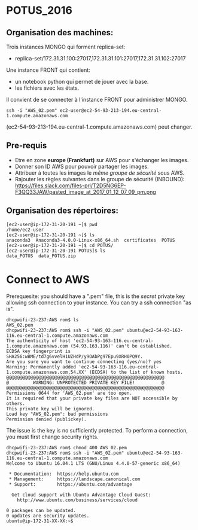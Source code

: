 # POTUS_2016

## Organisation des machines:

Trois instances MONGO qui forment replica-set:

* replica-set/172.31.31.100:27017,172.31.31.101:27017,172.31.31.102:27017

Une instance FRONT qui contient:

* un notebook python qui permet de jouer avec la base.
* les fichiers avec les états.

Il convient de se connecter à l'instance FRONT pour administrer MONGO.

```{r, engine='bash', count_lines}
ssh -i "AWS_02.pem" ec2-user@ec2-54-93-213-194.eu-central-1.compute.amazonaws.com
```

(ec2-54-93-213-194.eu-central-1.compute.amazonaws.com) peut changer.

## Pre-requis

* Etre en zone __europe (Frankfurt)__ sur AWS pour s'échanger les images.
* Donner son ID AWS pour pouvoir partager les images.
* Attribuer à toutes les images le _même groupe de sécurité_ sous AWS.
* Rajouter les règles suivantes dans le groupe de sécurité (INBOUND):
https://files.slack.com/files-pri/T2D5NG6EP-F3QQ33JAW/pasted_image_at_2017_01_12_07_09_pm.png




## Organisation des répertoires:

```{r, engine='bash', count_lines}
[ec2-user@ip-172-31-20-191 ~]$ pwd
/home/ec2-user
[ec2-user@ip-172-31-20-191 ~]$ ls
anaconda3  Anaconda3-4.0.0-Linux-x86_64.sh  certificates  POTUS
[ec2-user@ip-172-31-20-191 ~]$ cd POTUS/
[ec2-user@ip-172-31-20-191 POTUS]$ ls
data_POTUS  data_POTUS.zip
```

# Connect to AWS

Prerequesite: you should have a ".pem" file, this is the _secret_ private key allowing ssh connection to your instance. You can try a ssh connection "as is".

```{r, engine='bash', count_lines}
dhcpwifi-23-237:AWS rom$ ls
AWS_02.pem
dhcpwifi-23-237:AWS rom$ ssh -i "AWS_02.pem" ubuntu@ec2-54-93-163-116.eu-central-1.compute.amazonaws.com
The authenticity of host 'ec2-54-93-163-116.eu-central-1.compute.amazonaws.com (54.93.163.116)' can't be established.
ECDSA key fingerprint is SHA256:wBME/td7g6vvelH1UZHdP/y9OAbPg97Epu9XRH0PQ9Y.
Are you sure you want to continue connecting (yes/no)? yes
Warning: Permanently added 'ec2-54-93-163-116.eu-central-1.compute.amazonaws.com,54.XX' (ECDSA) to the list of known hosts.
@@@@@@@@@@@@@@@@@@@@@@@@@@@@@@@@@@@@@@@@@@@@@@@@@@@@@@@@@@@
@         WARNING: UNPROTECTED PRIVATE KEY FILE!          @
@@@@@@@@@@@@@@@@@@@@@@@@@@@@@@@@@@@@@@@@@@@@@@@@@@@@@@@@@@@
Permissions 0644 for 'AWS_02.pem' are too open.
It is required that your private key files are NOT accessible by others.
This private key will be ignored.
Load key "AWS_02.pem": bad permissions
Permission denied (publickey).
```
The issue is the key is no sufficiently protected. To perform a connection, you must first change security rights.


```{r, engine='bash', count_lines}
dhcpwifi-23-237:AWS rom$ chmod 400 AWS_02.pem
dhcpwifi-23-237:AWS rom$ ssh -i "AWS_02.pem" ubuntu@ec2-54-93-163-116.eu-central-1.compute.amazonaws.com
Welcome to Ubuntu 16.04.1 LTS (GNU/Linux 4.4.0-57-generic x86_64)

 * Documentation:  https://help.ubuntu.com
 * Management:     https://landscape.canonical.com
 * Support:        https://ubuntu.com/advantage

  Get cloud support with Ubuntu Advantage Cloud Guest:
    http://www.ubuntu.com/business/services/cloud

0 packages can be updated.
0 updates are security updates.
ubuntu@ip-172-31-XX-XX:~$
```
